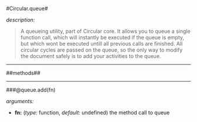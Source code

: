 #Circular.queue#

*description:*

> A queueing utility, part of Circular core. It allows you to queue a single function call, which will instantly be executed if the queue is empty, but which wont be executed untill all previous calls are finished. All circular cycles are passed on the queue, so the only way to modify the document safely is to add your activities to the queue.

----

##methods##

----

###@queue.add(fn)

*arguments:*

- **fn:** (*type:* function, *default:* undefined) 
the method call to queue
 
 





